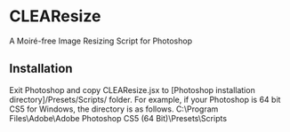 # CLEAResize
A Moiré-free Image Resizing Script for Photoshop

## Installation
Exit Photoshop and copy CLEAResize.jsx to [Photoshop installation directory]/Presets/Scripts/ folder.
For example, if your Photoshop is 64 bit CS5 for Windows, the directory is as follows.
C:\Program Files\Adobe\Adobe Photoshop CS5 (64 Bit)\Presets\Scripts
